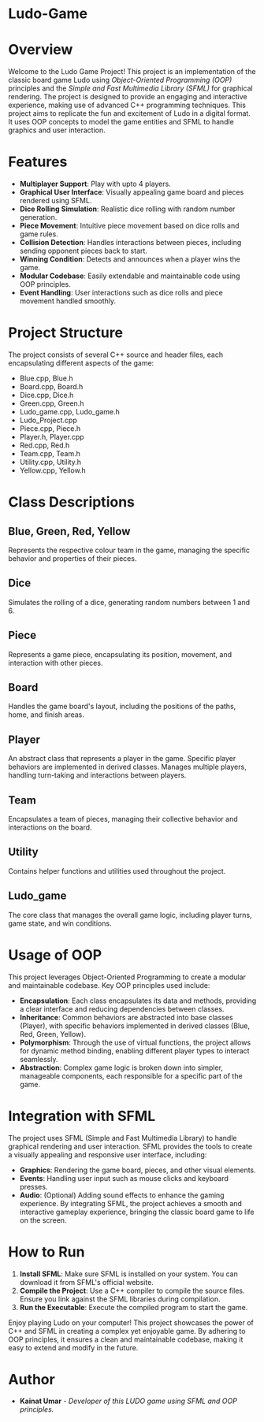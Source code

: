 # Ludo-Game

# Overview
Welcome to the Ludo Game Project! This project is an implementation of the classic board game Ludo using *Object-Oriented Programming (OOP)* principles and the *Simple and Fast Multimedia Library (SFML)* for graphical rendering. The project is designed to provide an engaging and interactive experience, making use of advanced C++ programming techniques. This project aims to replicate the fun and excitement of Ludo in a digital format. It uses OOP concepts to model the game entities and SFML to handle graphics and user interaction.

# Features
- **Multiplayer Support**: Play with upto 4 players.
- **Graphical User Interface**: Visually appealing game board and pieces rendered using SFML.
- **Dice Rolling Simulation**: Realistic dice rolling with random number generation.
- **Piece Movement**: Intuitive piece movement based on dice rolls and game rules.
- **Collision Detection**: Handles interactions between pieces, including sending opponent pieces back to start.
- **Winning Condition**: Detects and announces when a player wins the game.
- **Modular Codebase**: Easily extendable and maintainable code using OOP principles.
- **Event Handling**: User interactions such as dice rolls and piece movement handled smoothly.

# Project Structure
The project consists of several C++ source and header files, each encapsulating different aspects of the game:
- Blue.cpp, Blue.h
- Board.cpp, Board.h
- Dice.cpp, Dice.h
- Green.cpp, Green.h
- Ludo_game.cpp, Ludo_game.h
- Ludo_Project.cpp
- Piece.cpp, Piece.h
- Player.h, Player.cpp
- Red.cpp, Red.h
- Team.cpp, Team.h
- Utility.cpp, Utility.h
- Yellow.cpp, Yellow.h

# Class Descriptions
## Blue, Green, Red, Yellow
Represents the respective colour team in the game, managing the specific behavior and properties of their pieces.

## Dice
Simulates the rolling of a dice, generating random numbers between 1 and 6.

## Piece
Represents a game piece, encapsulating its position, movement, and interaction with other pieces.

## Board
Handles the game board's layout, including the positions of the paths, home, and finish areas.

## Player
An abstract class that represents a player in the game. Specific player behaviors are implemented in derived classes. Manages multiple players, handling turn-taking and interactions between players.

## Team
Encapsulates a team of pieces, managing their collective behavior and interactions on the board.

## Utility
Contains helper functions and utilities used throughout the project.

## Ludo_game
The core class that manages the overall game logic, including player turns, game state, and win conditions.

# Usage of OOP
This project leverages Object-Oriented Programming to create a modular and maintainable codebase. Key OOP principles used include:

- **Encapsulation**: Each class encapsulates its data and methods, providing a clear interface and reducing dependencies between classes.
- **Inheritance**: Common behaviors are abstracted into base classes (Player), with specific behaviors implemented in derived classes (Blue, Red, Green, Yellow).
- **Polymorphism**: Through the use of virtual functions, the project allows for dynamic method binding, enabling different player types to interact seamlessly.
- **Abstraction**: Complex game logic is broken down into simpler, manageable components, each responsible for a specific part of the game.

# Integration with SFML
The project uses SFML (Simple and Fast Multimedia Library) to handle graphical rendering and user interaction. SFML provides the tools to create a visually appealing and responsive user interface, including:
- **Graphics**: Rendering the game board, pieces, and other visual elements.
- **Events**: Handling user input such as mouse clicks and keyboard presses.
- **Audio**: (Optional) Adding sound effects to enhance the gaming experience.
By integrating SFML, the project achieves a smooth and interactive gameplay experience, bringing the classic board game to life on the screen.

# How to Run
1. **Install SFML**: Make sure SFML is installed on your system. You can download it from SFML's official website.
2. **Compile the Project**: Use a C++ compiler to compile the source files. Ensure you link against the SFML libraries during compilation.
3. **Run the Executable**: Execute the compiled program to start the game.

Enjoy playing Ludo on your computer!
This project showcases the power of C++ and SFML in creating a complex yet enjoyable game. By adhering to OOP principles, it ensures a clean and maintainable codebase, making it easy to extend and modify in the future.

# Author
- **Kainat Umar** - *Developer of this LUDO game using SFML and OOP principles.*

